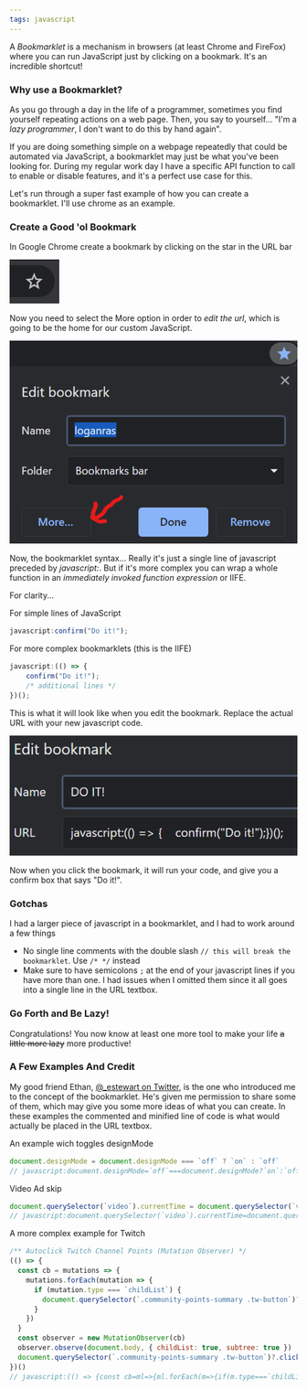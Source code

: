 ```yaml
---
tags: javascript
---
```

A _Bookmarklet_ is a mechanism in browsers (at least Chrome and FireFox) where you can run JavaScript just by clicking on a bookmark.  It's an incredible shortcut!

### Why use a Bookmarklet?

As you go through a day in the life of a programmer, sometimes you find yourself repeating actions on a web page.  Then, you say to yourself...  "I'm a _lazy programmer_, I don't want to do this by hand again".

If you are doing something simple on a webpage repeatedly that could be automated via JavaScript, a bookmarklet may just be what you've been looking for.  During my regular work day I have a specific API function to call to enable or disable features, and it's a perfect use case for this.

Let's run through a super fast example of how you can create a bookmarklet.  I'll use chrome as an example.

### Create a Good 'ol Bookmark

In Google Chrome create a bookmark by clicking on the star in the URL bar

![Chrome bookmark star icon](/images/chromeStar.PNG)

Now you need to select the More option in order to _edit the url_, which is going to be the home for our custom JavaScript.

![More button in chrome bookmark menu](/images/bookmarkMore.png)

Now, the bookmarklet syntax...  Really it's just a single line of javascript preceded by _javascript:_.  But if it's more complex you can wrap a whole function in an _immediately invoked function expression_ or IIFE.

For clarity...

For simple lines of JavaScript
```js
javascript:confirm("Do it!");
```

For more complex bookmarklets (this is the IIFE)
```js
javascript:(() => {
    confirm("Do it!");
    /* additional lines */
})();
```

This is what it will look like when you edit the bookmark.  Replace the actual URL with your new javascript code.

![A line of JavaScript code that is inside the URL text box](/images/bookmarklet.png)

Now when you click the bookmark, it will run your code, and give you a confirm box that says "Do it!".

### Gotchas

I had a larger piece of javascript in a bookmarklet, and I had to work around a few things
* No single line comments with the double slash `// this will break the bookmarklet`.  Use `/* */` instead
* Make sure to have semicolons `;` at the end of your javascript lines if you have more than one. I had issues when I omitted them since it all goes into a single line in the URL textbox.

### Go Forth and Be Lazy!

Congratulations! You now know at least one more tool to make your life ~~a little more lazy~~ more productive!

### A Few Examples And Credit

My good friend Ethan, [@_estewart on Twitter](https://twitter.com/_estewart), is the one who introduced me to the concept of the bookmarklet.  He's given me permission to share some of them, which may give you some more ideas of what you can create.  In these examples the commented and minified line of code is what would actually be placed in the URL textbox.

An example wich toggles designMode
```js
document.designMode = document.designMode === `off` ? `on` : `off`
// javascript:document.designMode=`off`===document.designMode?`on`:`off`
```

Video Ad skip
```js
document.querySelector(`video`).currentTime = document.querySelector(`video`).duration
// javascript:document.querySelector(`video`).currentTime=document.querySelector(`video`).duration
```

A more complex example for Twitch
```js
/** Autoclick Twitch Channel Points (Mutation Observer) */
(() => {
  const cb = mutations => {
    mutations.forEach(mutation => {
      if (mutation.type === `childList`) {
        document.querySelector(`.community-points-summary .tw-button`)?.click()
      }
    })
  }
  const observer = new MutationObserver(cb)
  observer.observe(document.body, { childList: true, subtree: true })
  document.querySelector(`.community-points-summary .tw-button`)?.click()
})()
// javascript:(() => {const cb=ml=>{ml.forEach(m=>{if(m.type===`childList`){document.querySelector(`.community-points-summary .tw-button`)?.click()}})};const o=new MutationObserver(cb);o.observe(document.body,{childList:true,subtree:true});document.querySelector(`.community-points-summary .tw-button`)?.click()})()
```
